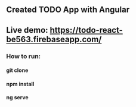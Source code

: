 ## Created TODO App with Angular

## Live demo: https://todo-react-be563.firebaseapp.com/

### How to run:

#### git clone
#### npm install
#### ng serve
